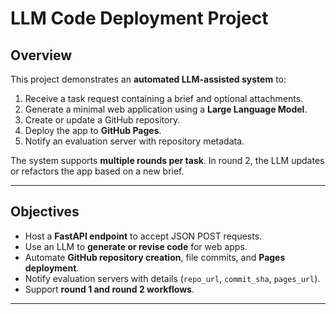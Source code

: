 #  LLM Code Deployment Project

##  Overview

This project demonstrates an **automated LLM-assisted system** to:

1. Receive a task request containing a brief and optional attachments.
2. Generate a minimal web application using a **Large Language Model**.
3. Create or update a GitHub repository.
4. Deploy the app to **GitHub Pages**.
5. Notify an evaluation server with repository metadata.

The system supports **multiple rounds per task**. In round 2, the LLM updates or refactors the app based on a new brief.

---

##  Objectives

- Host a **FastAPI endpoint** to accept JSON POST requests.
- Use an LLM to **generate or revise code** for web apps.
- Automate **GitHub repository creation**, file commits, and **Pages deployment**.
- Notify evaluation servers with details (`repo_url`, `commit_sha`, `pages_url`).
- Support **round 1 and round 2 workflows**.

---
